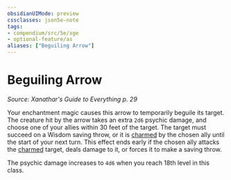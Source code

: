 ```yaml
---
obsidianUIMode: preview
cssclasses: json5e-note
tags:
- compendium/src/5e/xge
- optional-feature/as
aliases: ["Beguiling Arrow"]
---
```

# Beguiling Arrow
*Source: Xanathar's Guide to Everything p. 29* 

Your enchantment magic causes this arrow to temporarily beguile its target. The creature hit by the arrow takes an extra `2d6` psychic damage, and choose one of your allies within 30 feet of the target. The target must succeed on a Wisdom saving throw, or it is [charmed](../../../Rules%20&%20Options/5e%20Rules/conditions.md##charmed) by the chosen ally until the start of your next turn. This effect ends early if the chosen ally attacks the [charmed](../../../Rules%20&%20Options/5e%20Rules/conditions.md##charmed) target, deals damage to it, or forces it to make a saving throw.

The psychic damage increases to `4d6` when you reach 18th level in this class.